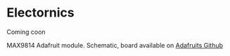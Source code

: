 # Electornics

Coming coon


MAX9814 Adafruit module. Schematic, board available on [Adafruits Github](https://github.com/adafruit/Adafruit-MAX9814-AGC-Microphone-PCB)